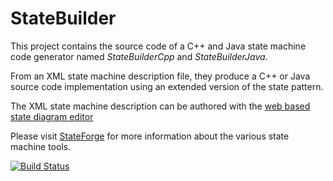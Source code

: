StateBuilder
============

This project contains the source code of a C++ and Java state machine code generator named *StateBuilderCpp* and *StateBuilderJava*.

From an XML state machine description file, they produce a C++ or Java source code implementation using an extended version of the state pattern.

The XML state machine description can be authored with the [web based state diagram editor](http://www.stateforge.com/StateMachineDiagram/StateMachineDiagram.html)

Please visit [StateForge](http://www.stateforge.com) for more information about the various state machine tools.


[![Build Status](https://travis-ci.org/stateforge/StateBuilder.svg)](https://travis-ci.org/stateforge/StateBuilder)
